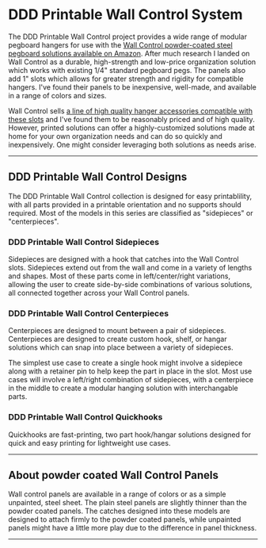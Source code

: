 # DDD Printable Wall Control System

The DDD Printable Wall Control project provides a wide range of modular pegboard hangers for use with the [Wall Control powder-coated steel pegboard solutions available on Amazon](https://amzn.to/35emTsm).  After much research I landed on Wall Control as a durable, high-strength and low-price organization solution which works with existing 1/4" standard pegboard pegs.  The panels also add 1" slots which allows for greater strength and rigidity for compatible hangers.  I've found their panels to be inexpensive, well-made, and available in a range of colors and sizes.

Wall Control sells [a line of high quality hanger accessories compatible with these slots](https://amzn.to/35fkhuu) and I've found them to be reasonably priced and of high quality.  However, printed solutions can offer a highly-customized solutions made at home for your own organization needs and can do so quickly and inexpensively.  One might consider leveraging both solutions as needs arise.

---

## DDD Printable Wall Control Designs

The DDD Printable Wall Control collection is designed for easy printablility, with all parts provided in a printable orientation and no supports should required.  Most of the models in this series are classified as "sidepieces" or "centerpieces".

### DDD Printable Wall Control Sidepieces

Sidepieces are designed with a hook that catches into the Wall Control slots.  Sidepieces extend out from the wall and come in a variety of lengths and shapes.  Most of these parts come in left/center/right variations, allowing the user to create side-by-side combinations of various solutions, all connected together across your Wall Control panels.

### DDD Printable Wall Control Centerpieces

Centerpieces are designed to mount between a pair of sidepieces.  Centerpieces are designed to create custom hook, shelf, or hangar solutions which can snap into place between a variety of sidepieces.

The simplest use case to create a single hook might involve a sidepiece along with a retainer pin to help keep the part in place in the slot.  Most use cases will involve a left/right combination of sidepieces, with a centerpiece in the middle to create a modular hanging solution with interchangable parts.

### DDD Printable Wall Control Quickhooks

Quickhooks are fast-printing, two part hook/hangar solutions designed for quick and easy printing for lightweight use cases.

---

## About powder coated Wall Control Panels

Wall control panels are available in a range of colors or as a simple unpainted, steel sheet.  The plain steel panels are slightly thinner than the powder coated panels.  The catches designed into these models are designed to attach firmly to the powder coated panels, while unpainted panels might have a little more play due to the difference in panel thickness.

---
